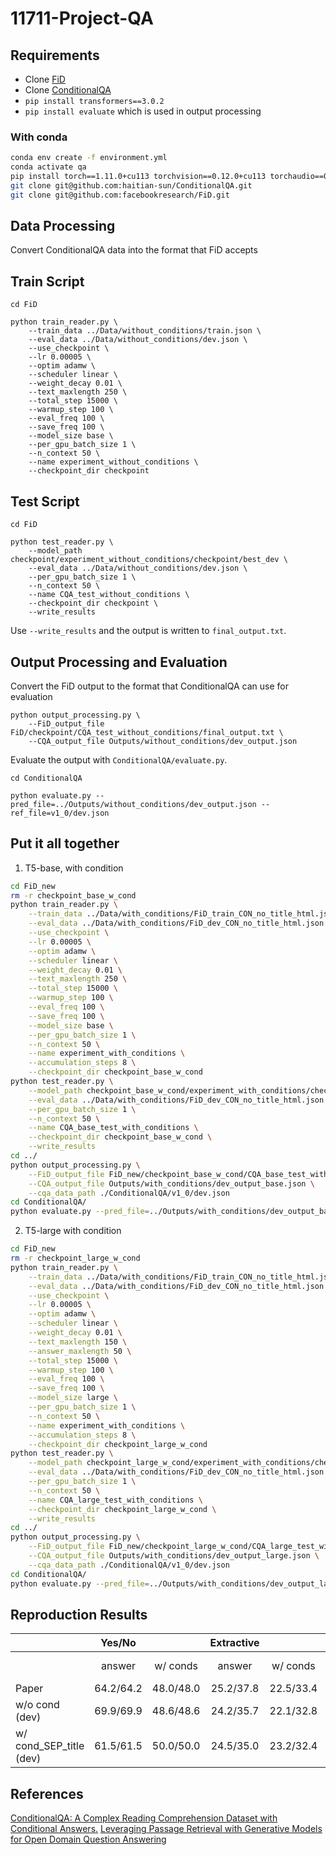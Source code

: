 # 11711-Project-QA

## Requirements
* Clone [FiD](https://github.com/facebookresearch/FiD)
* Clone [ConditionalQA](https://github.com/haitian-sun/ConditionalQA.git)
* `pip install transformers==3.0.2`
* `pip install evaluate` which is used in output processing

### With conda
```bash
conda env create -f environment.yml
conda activate qa
pip install torch==1.11.0+cu113 torchvision==0.12.0+cu113 torchaudio==0.11.0 --extra-index-url https://download.pytorch.org/whl/cu113
git clone git@github.com:haitian-sun/ConditionalQA.git
git clone git@github.com:facebookresearch/FiD.git
```

## Data Processing
Convert ConditionalQA data into the format that FiD accepts

## Train Script
```
cd FiD

python train_reader.py \
    --train_data ../Data/without_conditions/train.json \
    --eval_data ../Data/without_conditions/dev.json \
    --use_checkpoint \
    --lr 0.00005 \
    --optim adamw \
    --scheduler linear \
    --weight_decay 0.01 \
    --text_maxlength 250 \
    --total_step 15000 \
    --warmup_step 100 \
    --eval_freq 100 \
    --save_freq 100 \
    --model_size base \
    --per_gpu_batch_size 1 \
    --n_context 50 \
    --name experiment_without_conditions \
    --checkpoint_dir checkpoint
```

## Test Script
```
cd FiD

python test_reader.py \
    --model_path checkpoint/experiment_without_conditions/checkpoint/best_dev \
    --eval_data ../Data/without_conditions/dev.json \
    --per_gpu_batch_size 1 \
    --n_context 50 \
    --name CQA_test_without_conditions \
    --checkpoint_dir checkpoint \
    --write_results
```
Use `--write_results` and the output is written to `final_output.txt`.

## Output Processing and Evaluation
Convert the FiD output to the format that ConditionalQA can use for evaluation
```
python output_processing.py \
    --FiD_output_file FiD/checkpoint/CQA_test_without_conditions/final_output.txt \
    --CQA_output_file Outputs/without_conditions/dev_output.json
```

Evaluate the output with `ConditionalQA/evaluate.py`.
```
cd ConditionalQA

python evaluate.py --pred_file=../Outputs/without_conditions/dev_output.json --ref_file=v1_0/dev.json
```

## Put it all together
1. T5-base, with condition
```bash
cd FiD_new
rm -r checkpoint_base_w_cond
python train_reader.py \
    --train_data ../Data/with_conditions/FiD_train_CON_no_title_html.json \
    --eval_data ../Data/with_conditions/FiD_dev_CON_no_title_html.json \
    --use_checkpoint \
    --lr 0.00005 \
    --optim adamw \
    --scheduler linear \
    --weight_decay 0.01 \
    --text_maxlength 250 \
    --total_step 15000 \
    --warmup_step 100 \
    --eval_freq 100 \
    --save_freq 100 \
    --model_size base \
    --per_gpu_batch_size 1 \
    --n_context 50 \
    --name experiment_with_conditions \
    --accumulation_steps 8 \
    --checkpoint_dir checkpoint_base_w_cond
python test_reader.py \
    --model_path checkpoint_base_w_cond/experiment_with_conditions/checkpoint/best_dev \
    --eval_data ../Data/with_conditions/FiD_dev_CON_no_title_html.json \
    --per_gpu_batch_size 1 \
    --n_context 50 \
    --name CQA_base_test_with_conditions \
    --checkpoint_dir checkpoint_base_w_cond \
    --write_results
cd ../
python output_processing.py \
    --FiD_output_file FiD_new/checkpoint_base_w_cond/CQA_base_test_with_conditions/final_output.txt \
    --CQA_output_file Outputs/with_conditions/dev_output_base.json \
    --cqa_data_path ./ConditionalQA/v1_0/dev.json
cd ConditionalQA/
python evaluate.py --pred_file=../Outputs/with_conditions/dev_output_base.json --ref_file=v1_0/dev.json
```
2. T5-large with condition
```bash
cd FiD_new
rm -r checkpoint_large_w_cond
python train_reader.py \
    --train_data ../Data/with_conditions/FiD_train_CON_no_title_html.json \
    --eval_data ../Data/with_conditions/FiD_dev_CON_no_title_html.json \
    --use_checkpoint \
    --lr 0.00005 \
    --optim adamw \
    --scheduler linear \
    --weight_decay 0.01 \
    --text_maxlength 150 \
    --answer_maxlength 50 \
    --total_step 15000 \
    --warmup_step 100 \
    --eval_freq 100 \
    --save_freq 100 \
    --model_size large \
    --per_gpu_batch_size 1 \
    --n_context 50 \
    --name experiment_with_conditions \
    --accumulation_steps 8 \
    --checkpoint_dir checkpoint_large_w_cond
python test_reader.py \
    --model_path checkpoint_large_w_cond/experiment_with_conditions/checkpoint/best_dev \
    --eval_data ../Data/with_conditions/FiD_dev_CON_no_title_html.json \
    --per_gpu_batch_size 1 \
    --n_context 50 \
    --name CQA_large_test_with_conditions \
    --checkpoint_dir checkpoint_large_w_cond \
    --write_results
cd ../
python output_processing.py \
    --FiD_output_file FiD_new/checkpoint_large_w_cond/CQA_large_test_with_conditions/final_output.txt \
    --CQA_output_file Outputs/with_conditions/dev_output_large.json \
    --cqa_data_path ./ConditionalQA/v1_0/dev.json
cd ConditionalQA/
python evaluate.py --pred_file=../Outputs/with_conditions/dev_output_large.json --ref_file=v1_0/dev.json
```


## Reproduction Results

|       |      Yes/No         || Extractive           || Conditional           || Overall           ||
|-------|:---------:|:---------:|:----------:|:---------:|:-----------:|:--------:|:---------:|:---------:|
|       | answer    | w/ conds  | answer     | w/ conds  | answer      | w/ conds | answer    | w/ conds  |
| Paper | 64.2/64.2 | 48.0/48.0 | 25.2/37.8  | 22.5/33.4 | 45.2/49.7   |  4.7/5.8 | 44.4/50.8 | 35.0/40.6 |
| w/o cond (dev)   | 69.9/69.9 | 48.6/48.6 |  24.2/35.7 | 22.1/32.8 | 56.8/60.0  |  4.3/5.7 | 46.3/51.5 | 34.7/39.5 |
| w/ cond_SEP_title (dev) | 61.5/61.5 | 50.0/50.0 | 24.5/35.0 | 23.2/32.4 | 31.1/34.6 | 2.4/3.8 | 42.2/46.9 | 35.9/40.0 |

## References
[ConditionalQA: A Complex Reading Comprehension Dataset with Conditional Answers.](https://arxiv.org/abs/2110.06884)
[Leveraging Passage Retrieval with Generative Models for Open Domain Question Answering](https://arxiv.org/abs/2007.01282)